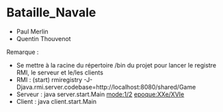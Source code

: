 # Bataille_Navale

- Paul Merlin
- Quentin Thouvenot 

Remarque :
- Se mettre à la racine du répertoire /bin du projet pour lancer le registre RMI, le serveur et le/les clients
- RMI : (start) rmiregistry -J-Djava.rmi.server.codebase=http://localhost:8080/shared/Game
- Serveur : java server.start.Main <mode:1/2> <epoque:XXe/XVIe>
- Client : java client.start.Main
